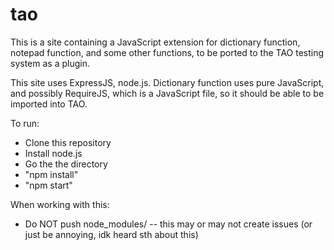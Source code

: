 # tao
This is a site containing a JavaScript extension for dictionary function, notepad function, 
and some other functions, to be ported to the TAO testing system as a plugin. 

This site uses ExpressJS, node.js.
Dictionary function uses pure JavaScript, and possibly RequireJS,
which is a JavaScript file, so it should be able to be imported
into TAO.

To run:
* Clone this repository
* Install node.js
* Go the the directory
* "npm install"
* "npm start"

When working with this:
* Do NOT push node_modules/ -- this may or may not create issues (or just be annoying, idk heard sth about this)